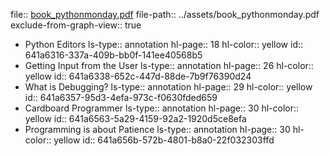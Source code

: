 file:: [book_pythonmonday.pdf](../assets/book_pythonmonday.pdf)
file-path:: ../assets/book_pythonmonday.pdf
exclude-from-graph-view:: true
- Python Editors
  ls-type:: annotation
  hl-page:: 18
  hl-color:: yellow
  id:: 641a6316-337a-409b-bb0f-141ee40568b5
- Getting Input from the User
  ls-type:: annotation
  hl-page:: 26
  hl-color:: yellow
  id:: 641a6338-652c-447d-88de-7b9f76390d24
- What is Debugging?
  ls-type:: annotation
  hl-page:: 29
  hl-color:: yellow
  id:: 641a6357-95d3-4efa-973c-f0630fded659
- Cardboard Programmer
  ls-type:: annotation
  hl-page:: 30
  hl-color:: yellow
  id:: 641a6563-5a29-4159-92a2-1920d5ce8efa
- Programming is about Patience
  ls-type:: annotation
  hl-page:: 30
  hl-color:: yellow
  id:: 641a656b-572b-4801-b8a0-22f032303ffd
